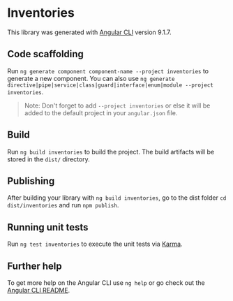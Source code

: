 # Inventories

This library was generated with [Angular CLI](https://github.com/angular/angular-cli) version 9.1.7.

## Code scaffolding

Run `ng generate component component-name --project inventories` to generate a new component. You can also use `ng generate directive|pipe|service|class|guard|interface|enum|module --project inventories`.
> Note: Don't forget to add `--project inventories` or else it will be added to the default project in your `angular.json` file. 

## Build

Run `ng build inventories` to build the project. The build artifacts will be stored in the `dist/` directory.

## Publishing

After building your library with `ng build inventories`, go to the dist folder `cd dist/inventories` and run `npm publish`.

## Running unit tests

Run `ng test inventories` to execute the unit tests via [Karma](https://karma-runner.github.io).

## Further help

To get more help on the Angular CLI use `ng help` or go check out the [Angular CLI README](https://github.com/angular/angular-cli/blob/master/README.md).

